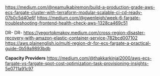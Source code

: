 https://medium.com/@neamulkabiremon/build-a-production-grade-aws-ecs-fargate-cluster-with-terraform-modular-scalable-ci-cd-ready-07b0c5d40e6f
https://medium.com/@gwenleigh/week-6-fargate-troubleshooting-frontend-health-check-aws-1328ca469c51


DR- DR- https://yegortokmakov.medium.com/cross-region-disaster-recovery-with-amazon-elastic-container-service-782bcd007102
https://aws.plainenglish.io/multi-region-dr-for-ecs-fargate-a-practical-guide-0b59a9893bdb


**Capacity Providers**
https://medium.com/@thakkarkinjal2000/aws-ecs-fargate-vs-fargate-spot-cost-optimization-task-provisioning-insights-5e0711a91c97

